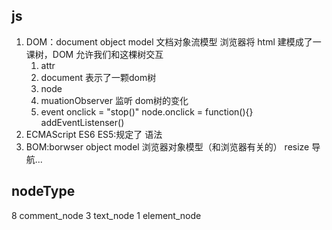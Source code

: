 ## js
1. DOM：document object model 文档对象流模型
浏览器将 html 建模成了一课树，DOM 允许我们和这棵树交互
    1. attr 
    2. document 表示了一颗dom树
    3. node
    4. muationObserver 监听 dom树的变化
    5. event  onclick = "stop()" node.onclick = function(){}  addEventListenser()
2. ECMAScript ES6 ES5:规定了 语法
3. BOM:borwser object model 浏览器对象模型（和浏览器有关的） resize 导航...

## nodeType
8   comment_node
3   text_node
1   element_node